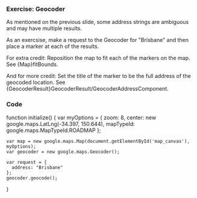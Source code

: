 ### Exercise: Geocoder

As mentioned on the previous slide, some address strings are ambiguous and may have multiple results.

As an exercsise, make a request to the Geocoder for "Brisbane" and then place a marker at each of the results.

For extra credit:
Reposition the map to fit each of the markers on the map.  See {Map}fitBounds.

And for more credit:
Set the title of the marker to be the full address of the geocoded location.  See {GeocoderResult}GeocoderResult/GeocoderAddressComponent.

### Code
function initialize() {
    var myOptions = {
      zoom: 8,
      center: new google.maps.LatLng(-34.397, 150.644),
      mapTypeId: google.maps.MapTypeId.ROADMAP
    };

    var map = new google.maps.Map(document.getElementById('map_canvas'), myOptions);
    var geocoder = new google.maps.Geocoder();

    var request = {
      address: "Brisbane"
    };
    geocoder.geocode();
}


